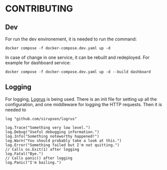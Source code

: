 # CONTRIBUTING

## Dev

For run the dev environement, it is needed to run the command:

```
docker compose -f docker-compose.dev.yaml up -d
```

In case of change in one service, it can be rebuilt and redeployed. For example for dashboard service:

```
docker compose -f docker-compose.dev.yaml up -d --build dashboard
```

## Logging

For logging, [Logrus](https://github.com/sirupsen/logrus) is being used. There is an init file for setting up all the configuration, and one middleware for logging the HTTP requests. Then it is needed to

```
log "github.com/sirupsen/logrus"

log.Trace("Something very low level.")
log.Debug("Useful debugging information.")
log.Info("Something noteworthy happened!")
log.Warn("You should probably take a look at this.")
log.Error("Something failed but I'm not quitting.")
// Calls os.Exit(1) after logging
log.Fatal("Bye.")
// Calls panic() after logging
log.Panic("I'm bailing.")

```
